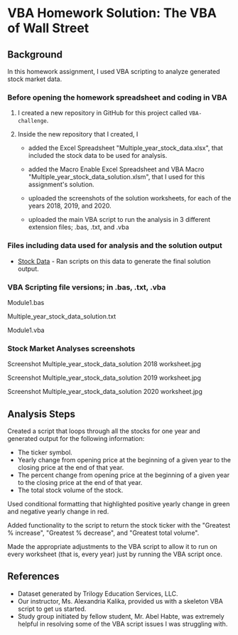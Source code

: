 # VBA Homework Solution: The VBA of Wall Street

## Background

In this homework assignment, I used VBA scripting to analyze generated stock market data. 

### Before opening the homework spreadsheet and coding in VBA

1. I created a new repository in GitHub for this project called `VBA-challenge`. 

2. Inside the new repository that I created, I

	- added the Excel Spreadsheet "Multiple_year_stock_data.xlsx", that included the stock data to be used for analysis.

	- added the Macro Enable Excel Spreadsheet and VBA Macro "Multiple_year_stock_data_solution.xlsm", that I used for this assignment's solution.

	- uploaded the screenshots of the solution worksheets, for each of the years 2018, 2019, and 2020.  

	- uploaded the main VBA script to run the analysis in 3 different extension files; .bas, .txt, and .vba


### Files including data used for analysis and the solution output

* [Stock Data](Multiple_year_stock_data_solution.xlsm) - Ran scripts on this data to generate the final solution output.  

### VBA Scripting file versions; in .bas, .txt, .vba

Module1.bas

Multiple_year_stock_data_solution.txt

Module1.vba

### Stock Market Analyses screenshots

Screenshot Multiple_year_stock_data_solution 2018 worksheet.jpg

Screenshot Multiple_year_stock_data_solution 2019 worksheet.jpg

Screenshot Multiple_year_stock_data_solution 2020 worksheet.jpg

## Analysis Steps

Created a script that loops through all the stocks for one year and generated output for the following information:
  * The ticker symbol.
  * Yearly change from opening price at the beginning of a given year to the closing price at the end of that year.
  * The percent change from opening price at the beginning of a given year to the closing price at the end of that year.
  * The total stock volume of the stock.

Used conditional formatting that highlighted positive yearly change in green and negative yearly change in red.

Added functionality to the script to return the stock ticker with the "Greatest % increase", "Greatest % decrease", and "Greatest total volume". 

Made the appropriate adjustments to the VBA script to allow it to run on every worksheet (that is, every year) just by running the VBA script once.

## References

* Dataset generated by Trilogy Education Services, LLC.
* Our instructor, Ms. Alexandria Kalika, provided us with a skeleton VBA script to get us started.
* Study group initiated by fellow student, Mr. Abel Habte, was extremely helpful in resolving some of the VBA script issues I was struggling with.
